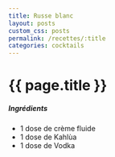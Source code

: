 ```yaml
---
title: Russe blanc
layout: posts
custom_css: posts
permalink: /recettes/:title
categories: cocktails
---
```


# {{ page.title }}

##### Ingrédients

- 1 dose de crème fluide
- 1 dose de Kahlùa
- 1 dose de Vodka